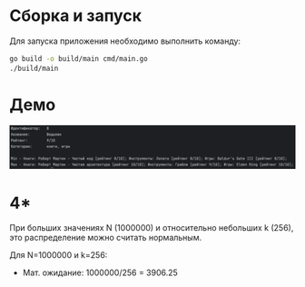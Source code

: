 # Сборка и запуск

Для запуска приложения необходимо выполнить команду:

```bash
go build -o build/main cmd/main.go
./build/main
```

# Демо

![demo.png](examples%2Fdemo.png)

# 4*

При больших значениях N (1000000) и относительно небольших k (256), это распределение можно считать нормальным.

Для N=1000000 и k=256:

- Мат. ожидание: 1000000/256 = 3906.25

